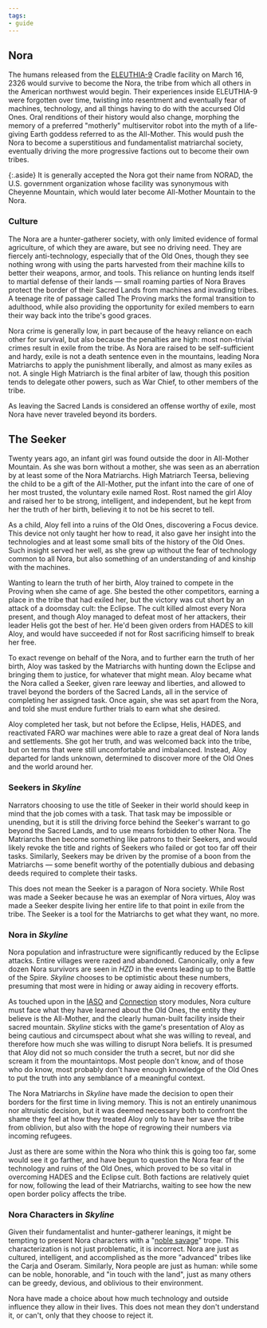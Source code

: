 ```yaml
---
tags:
- guide
---
```


## Nora

The humans released from the [ELEUTHIA-9](240-eleuthia.md) Cradle facility on March 16, 2326 would survive to become the Nora, the tribe from which all others in the American northwest would begin.
Their experiences inside ELEUTHIA-9 were forgotten over time, twisting into resentment and eventually fear of machines, technology, and all things having to do with the accursed Old Ones.
Oral renditions of their history would also change, morphing the memory of a preferred "motherly" multiservitor robot into the myth of a life-giving Earth goddess referred to as the All-Mother.
This would push the Nora to become a superstitious and fundamentalist matriarchal society, eventually driving the more progressive factions out to become their own tribes.

{:.aside}
It is generally accepted the Nora got their name from NORAD, the U.S. government organization whose facility was synonymous with Cheyenne Mountain, which would later become All-Mother Mountain to the Nora.

### Culture

The Nora are a hunter-gatherer society, with only limited evidence of formal agriculture, of which they are aware, but see no driving need.
They are fiercely anti-technology, especially that of the Old Ones, though they see nothing wrong with using the parts harvested from their machine kills to better their weapons, armor, and tools.
This reliance on hunting lends itself to martial defense of their lands — small roaming parties of Nora Braves protect the border of their Sacred Lands from machines and invading tribes.
A teenage rite of passage called The Proving marks the formal transition to adulthood, while also providing the opportunity for exiled members to earn their way back into the tribe's good graces.

Nora crime is generally low, in part because of the heavy reliance on each other for survival, but also because the penalties are high: most non-trivial crimes result in exile from the tribe.
As Nora are raised to be self-sufficient and hardy, exile is not a death sentence even in the mountains, leading Nora Matriarchs to apply the punishment liberally, and almost as many exiles as not.
A single High Matriarch is the final arbiter of law, though this position tends to delegate other powers, such as War Chief, to other members of the tribe.

As leaving the Sacred Lands is considered an offense worthy of exile, most Nora have never traveled beyond its borders.

## The Seeker

Twenty years ago, an infant girl was found outside the door in All-Mother Mountain.
As she was born without a mother, she was seen as an aberration by at least some of the Nora Matriarchs.
High Matriarch Teersa, believing the child to be a gift of the All-Mother, put the infant into the care of one of her most trusted, the voluntary exile named Rost.
Rost named the girl Aloy and raised her to be strong, intelligent, and independent, but he kept from her the truth of her birth, believing it to not be his secret to tell.

As a child, Aloy fell into a ruins of the Old Ones, discovering a Focus device.
This device not only taught her how to read, it also gave her insight into the technologies and at least some small bits of the history of the Old Ones.
Such insight served her well, as she grew up without the fear of technology common to all Nora, but also something of an understanding of and kinship with the machines.

Wanting to learn the truth of her birth, Aloy trained to compete in the Proving when she came of age.
She bested the other competitors, earning a place in the tribe that had exiled her, but the victory was cut short by an attack of a doomsday cult: the Eclipse.
The cult killed almost every Nora present, and though Aloy managed to defeat most of her attackers, their leader Helis got the best of her.
He'd been given orders from HADES to kill Aloy, and would have succeeded if not for Rost sacrificing himself to break her free.

To exact revenge on behalf of the Nora, and to further earn the truth of her birth, Aloy was tasked by the Matriarchs with hunting down the Eclipse and bringing them to justice, for whatever that might mean.
Aloy became what the Nora called a Seeker, given rare leeway and liberties, and allowed to travel beyond the borders of the Sacred Lands, all in the service of completing her assigned task.
Once again, she was set apart from the Nora, and told she must endure further trials to earn what she desired.

Aloy completed her task, but not before the Eclipse, Helis, HADES, and reactivated FARO war machines were able to raze a great deal of Nora lands and settlements.
She got her truth, and was welcomed back into the tribe, but on terms that were still uncomfortable and imbalanced.
Instead, Aloy departed for lands unknown, determined to discover more of the Old Ones and the world around her.

### Seekers in _Skyline_

Narrators choosing to use the title of Seeker in their world should keep in mind that the job comes with a task.
That task may be impossible or unending, but it is still the driving force behind the Seeker's warrant to go beyond the Sacred Lands, and to use means forbidden to other Nora.
The Matriarchs then become something like patrons to their Seekers, and would likely revoke the title and rights of Seekers who failed or got too far off their tasks.
Similarly, Seekers may be driven by the promise of a boon from the Matriarchs — some benefit worthy of the potentially dubious and debasing deeds required to complete their tasks.

This does not mean the Seeker is a paragon of Nora society.
While Rost was made a Seeker because he was an exemplar of Nora virtues, Aloy was made a Seeker despite living her entire life to that point in exile from the tribe.
The Seeker is a tool for the Matriarchs to get what they want, no more.

### Nora in _Skyline_

Nora population and infrastructure were significantly reduced by the Eclipse attacks.
Entire villages were razed and abandoned.
Canonically, only a few dozen Nora survivors are seen in _HZD_ in the events leading up to the Battle of the Spire.
_Skyline_ chooses to be optimistic about these numbers, presuming that most were in hiding or away aiding in recovery efforts.

As touched upon in the [IASO](../../story/iaso) and [Connection](../../story/connection) story modules, Nora culture must face what they have learned about the Old Ones, the entity they believe is the All-Mother, and the clearly human-built facility inside their sacred mountain.
_Skyline_ sticks with the game's presentation of Aloy as being cautious and circumspect about what she was willing to reveal, and therefore how much she was willing to disrupt Nora beliefs.
It is presumed that Aloy did not so much consider the truth a secret, but nor did she scream it from the mountaintops.
Most people don't know, and of those who do know, most probably don't have enough knowledge of the Old Ones to put the truth into any semblance of a meaningful context.

The Nora Matriarchs in _Skyline_ have made the decision to open their borders for the first time in living memory.
This is not an entirely unanimous nor altruistic decision, but it was deemed necessary both to confront the shame they feel at how they treated Aloy only to have her save the tribe from oblivion, but also with the hope of regrowing their numbers via incoming refugees.

Just as there are some within the Nora who think this is going too far, some would see it go farther, and have begun to question the Nora fear of the technology and ruins of the Old Ones, which proved to be so vital in overcoming HADES and the Eclipse cult.
Both factions are relatively quiet for now, following the lead of their Matriarchs, waiting to see how the new open border policy affects the tribe.

### Nora Characters in _Skyline_

Given their fundamentalist and hunter-gatherer leanings, it might be tempting to present Nora characters with a "[noble savage](https://tvtropes.org/pmwiki/pmwiki.php/Main/NobleSavage)" trope.
This characterization is not just problematic, it is incorrect.
Nora are just as cultured, intelligent, and accomplished as the more "advanced" tribes like the Carja and Oseram.
Similarly, Nora people are just as human: while some can be noble, honorable, and "in touch with the land", just as many others can be greedy, devious, and oblivious to their environment.

Nora have made a choice about how much technology and outside influence they allow in their lives.
This does not mean they don't understand it, or can't, only that they choose to reject it.
